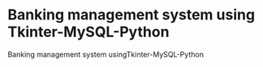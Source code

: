 # Banking management system using Tkinter-MySQL-Python 
 Banking management system usingTkinter-MySQL-Python
